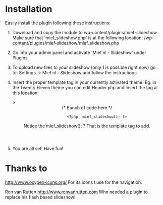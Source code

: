 # Installation #

Easily install the plugin following these instructions:

1) Download and copy the module to wp-content/plugins/mief-slideshow
   Make sure that 'mief_slideshow.php' is at the following location:
        /wp-content/plugins/mief-slideshow/mief_slideshow.php

2) Go into your admin panel and activate 'Mief.nl - Slideshow' under Plugins

3) To upload new files to your slideshow (only 1 is possible right now) go to:
        Settings -> Mief.nl - Slideshow and follow the instructions

4) Insert the proper template tag in your currently activated theme.
   Eg. in the Twenty Eleven theme you can edit Header.php and insert the tag at this location:

    <body <?php body_class(); ?>>
    <div id="page" class="hfeed">
        <header id="branding" role="banner">
                <hgroup>
                    /* Bunch of code here */
                </hgroup>

                <?php  mief_slideshow(); ?>

    Notice the mief_slideshow(); ? That is the template tag to add.

5) You are all set! Have fun!

# Thanks to #

http://www.oxygen-icons.org/
For its icons I use for the navigation.

Ron van Rutten <http://www.ronvanrutten.com>
Who needed a plugin to replace his flash based slideshow!